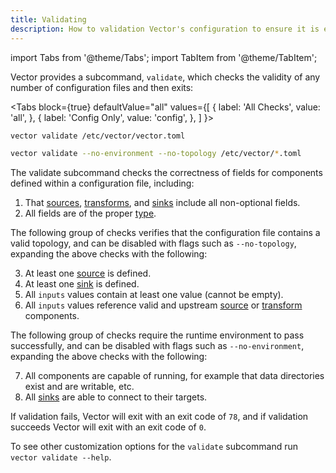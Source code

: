 ```yaml
---
title: Validating
description: How to validation Vector's configuration to ensure it is error-free before applying it.
---
```




import Tabs from '@theme/Tabs';
import TabItem from '@theme/TabItem';

Vector provides a subcommand, `validate`, which checks the validity of any number
of configuration files and then exits:

<Tabs
  block={true}
  defaultValue="all"
  values={[
    { label: 'All Checks', value: 'all', },
    { label: 'Config Only', value: 'config', },
  ]
}>
<TabItem value="all">

```bash
vector validate /etc/vector/vector.toml
```

</TabItem>
<TabItem value="config">

```bash
vector validate --no-environment --no-topology /etc/vector/*.toml
```

</TabItem>
</Tabs>

The validate subcommand checks the correctness of fields for components defined
within a configuration file, including:

1. That [sources][docs.sources], [transforms][docs.transforms], and
[sinks][docs.sinks] include all non-optional fields.
2. All fields are of the proper [type][docs.configuration#types].

The following group of checks verifies that the configuration file contains a valid topology,
and can be disabled with flags such as `--no-topology`, expanding the above checks with the following:

3. At least one [source][docs.sources] is defined.
4. At least one [sink][docs.sinks] is defined.
5. All `inputs` values contain at least one value (cannot be empty).
6. All `inputs` values reference valid and upstream [source][docs.sources] or
[transform][docs.transforms] components.

The following group of checks require the runtime environment to pass successfully,
and can be disabled with flags such as `--no-environment`, expanding the above checks with the following:

7. All components are capable of running, for example that data directories exist and are writable, etc.
8. All [sinks][docs.sinks] are able to connect to their targets.

If validation fails, Vector will exit with an exit code of `78`, and if validation succeeds
Vector will exit with an exit code of `0`.

To see other customization options for the `validate` subcommand run
`vector validate --help`.

[docs.configuration#types]: /docs/setup/configuration/#types
[docs.sinks]: /docs/reference/sinks/
[docs.sources]: /docs/reference/sources/
[docs.transforms]: /docs/reference/transforms/
